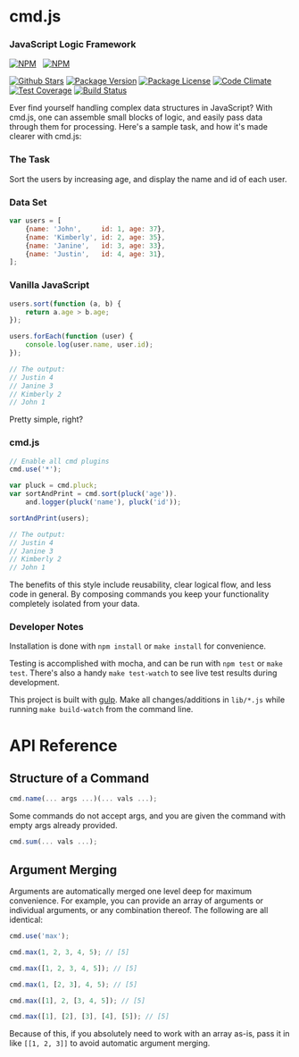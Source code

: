 # cmd.js

### JavaScript Logic Framework

[![NPM](https://nodei.co/npm/cmd.js.png?downloads=true&stars=true)](https://nodei.co/npm/cmd.js/)
&nbsp;
[![NPM](https://nodei.co/npm-dl/cmd.js.png?months=6&height=2)](https://nodei.co/npm/cmd.js/)

[![Github Stars](https://img.shields.io/github/stars/NateFerrero/cmd.js.svg)](https://github.com/NateFerrero/cmd.js)
[![Package Version](https://img.shields.io/npm/v/npm.svg)](https://www.npmjs.com/package/cmd.js)
[![Package License](https://img.shields.io/npm/l/express.svg)](https://www.npmjs.com/package/cmd.js)
[![Code Climate](https://img.shields.io/codeclimate/github/NateFerrero/cmd.js.svg)](https://codeclimate.com/github/NateFerrero/cmd.js)
[![Test Coverage](https://img.shields.io/codeclimate/coverage/github/NateFerrero/cmd.js.svg)](https://codeclimate.com/github/NateFerrero/cmd.js)
[![Build Status](https://img.shields.io/travis/NateFerrero/cmd.js.svg)](https://travis-ci.org/NateFerrero/cmd.js)

Ever find yourself handling complex data structures in JavaScript? With cmd.js, one can assemble small blocks of logic, and easily pass data through them for processing. Here's a sample task, and how it's made clearer with cmd.js:

### The Task

Sort the users by increasing age, and display the name and id of each user.

### Data Set

```js
var users = [
    {name: 'John',     id: 1, age: 37},
    {name: 'Kimberly', id: 2, age: 35},
    {name: 'Janine',   id: 3, age: 33},
    {name: 'Justin',   id: 4, age: 31},
];
```

### Vanilla JavaScript

```js
users.sort(function (a, b) {
    return a.age > b.age;
});

users.forEach(function (user) {
    console.log(user.name, user.id);
});

// The output:
// Justin 4
// Janine 3
// Kimberly 2
// John 1
```

Pretty simple, right?

### cmd.js

```js
// Enable all cmd plugins
cmd.use('*');

var pluck = cmd.pluck;
var sortAndPrint = cmd.sort(pluck('age')).
    and.logger(pluck('name'), pluck('id'));

sortAndPrint(users);

// The output:
// Justin 4
// Janine 3
// Kimberly 2
// John 1
```

The benefits of this style include reusability, clear logical flow, and less code in general. By composing commands you keep your functionality completely isolated from your data.

### Developer Notes

Installation is done with `npm install` or `make install` for convenience.

Testing is accomplished with mocha, and can be run with `npm test` or `make test`. There's also a handy `make test-watch` to see live test results during development.

This project is built with [gulp](http://gulpjs.com/). Make all changes/additions in `lib/*.js` while running `make build-watch` from the command line.

# API Reference

## Structure of a Command

```js
cmd.name(... args ...)(... vals ...);
```

Some commands do not accept args, and you are given the command with empty args already provided.

```js
cmd.sum(... vals ...);
```

## Argument Merging

Arguments are automatically merged one level deep for maximum convenience. For example, you can provide an array of arguments or individual arguments, or any combination thereof. The following are all identical:

```js
cmd.use('max');

cmd.max(1, 2, 3, 4, 5); // [5]

cmd.max([1, 2, 3, 4, 5]); // [5]

cmd.max(1, [2, 3], 4, 5); // [5]

cmd.max([1], 2, [3, 4, 5]); // [5]

cmd.max([1], [2], [3], [4], [5]); // [5]
```

Because of this, if you absolutely need to work with an array as-is, pass it in like `[[1, 2, 3]]` to avoid automatic argument merging.
